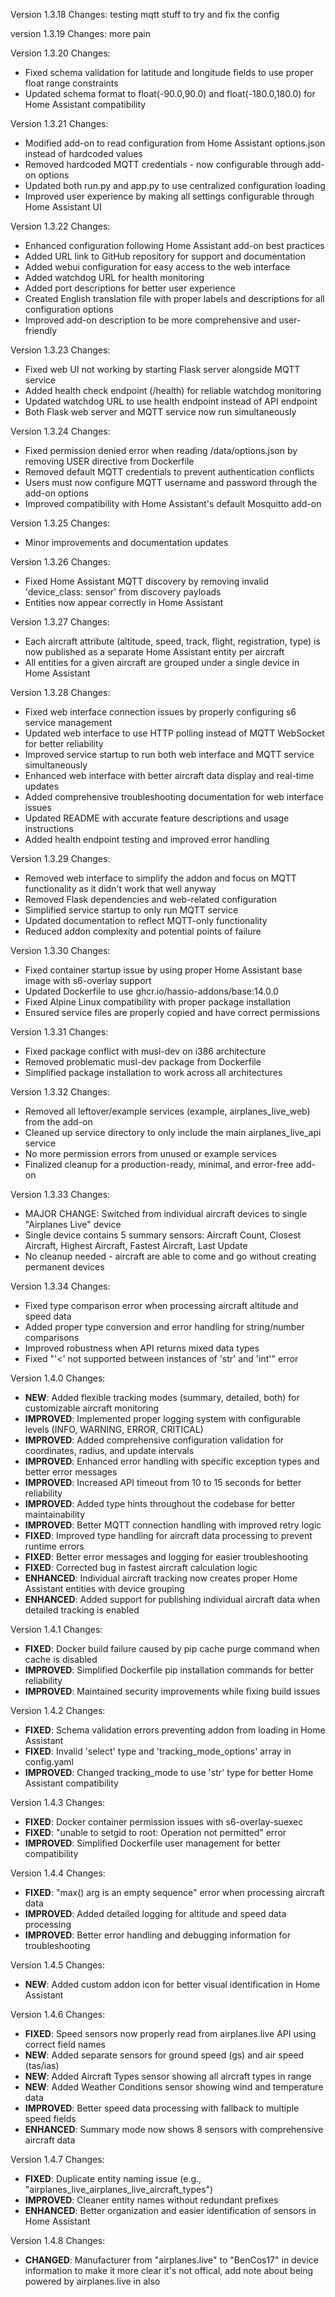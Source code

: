  Version 1.3.18 Changes:
 testing mqtt stuff to try and fix the config

 version 1.3.19 Changes: 
 more pain

 Version 1.3.20 Changes:
 - Fixed schema validation for latitude and longitude fields to use proper float range constraints
 - Updated schema format to float(-90.0,90.0) and float(-180.0,180.0) for Home Assistant compatibility

 Version 1.3.21 Changes:
 - Modified add-on to read configuration from Home Assistant options.json instead of hardcoded values
 - Removed hardcoded MQTT credentials - now configurable through add-on options
 - Updated both run.py and app.py to use centralized configuration loading
 - Improved user experience by making all settings configurable through Home Assistant UI

 Version 1.3.22 Changes:
 - Enhanced configuration following Home Assistant add-on best practices
 - Added URL link to GitHub repository for support and documentation
 - Added webui configuration for easy access to the web interface
 - Added watchdog URL for health monitoring
 - Added port descriptions for better user experience
 - Created English translation file with proper labels and descriptions for all configuration options
 - Improved add-on description to be more comprehensive and user-friendly

 Version 1.3.23 Changes:
 - Fixed web UI not working by starting Flask server alongside MQTT service
 - Added health check endpoint (/health) for reliable watchdog monitoring
 - Updated watchdog URL to use health endpoint instead of API endpoint
 - Both Flask web server and MQTT service now run simultaneously

 Version 1.3.24 Changes:
 - Fixed permission denied error when reading /data/options.json by removing USER directive from Dockerfile
 - Removed default MQTT credentials to prevent authentication conflicts
 - Users must now configure MQTT username and password through the add-on options
 - Improved compatibility with Home Assistant's default Mosquitto add-on

 Version 1.3.25 Changes:
 - Minor improvements and documentation updates

 Version 1.3.26 Changes:
 - Fixed Home Assistant MQTT discovery by removing invalid 'device_class: sensor' from discovery payloads
 - Entities now appear correctly in Home Assistant

 Version 1.3.27 Changes:
 - Each aircraft attribute (altitude, speed, track, flight, registration, type) is now published as a separate Home Assistant entity per aircraft
 - All entities for a given aircraft are grouped under a single device in Home Assistant

 Version 1.3.28 Changes:
 - Fixed web interface connection issues by properly configuring s6 service management
 - Updated web interface to use HTTP polling instead of MQTT WebSocket for better reliability
 - Improved service startup to run both web interface and MQTT service simultaneously
 - Enhanced web interface with better aircraft data display and real-time updates
 - Added comprehensive troubleshooting documentation for web interface issues
 - Updated README with accurate feature descriptions and usage instructions
 - Added health endpoint testing and improved error handling

 Version 1.3.29 Changes:
 - Removed web interface to simplify the addon and focus on MQTT functionality as it didn't work that well anyway 
 - Removed Flask dependencies and web-related configuration
 - Simplified service startup to only run MQTT service
 - Updated documentation to reflect MQTT-only functionality
 - Reduced addon complexity and potential points of failure

 Version 1.3.30 Changes:
 - Fixed container startup issue by using proper Home Assistant base image with s6-overlay support
 - Updated Dockerfile to use ghcr.io/hassio-addons/base:14.0.0
 - Fixed Alpine Linux compatibility with proper package installation
 - Ensured service files are properly copied and have correct permissions

 Version 1.3.31 Changes:
 - Fixed package conflict with musl-dev on i386 architecture
 - Removed problematic musl-dev package from Dockerfile
 - Simplified package installation to work across all architectures

 Version 1.3.32 Changes:
 - Removed all leftover/example services (example, airplanes_live_web) from the add-on
 - Cleaned up service directory to only include the main airplanes_live_api service
 - No more permission errors from unused or example services
 - Finalized cleanup for a production-ready, minimal, and error-free add-on

 Version 1.3.33 Changes:
 - MAJOR CHANGE: Switched from individual aircraft devices to single "Airplanes Live" device
 - Single device contains 5 summary sensors: Aircraft Count, Closest Aircraft, Highest Aircraft, Fastest Aircraft, Last Update
 - No cleanup needed - aircraft are able to come and go without creating permanent devices

 Version 1.3.34 Changes:
 - Fixed type comparison error when processing aircraft altitude and speed data
 - Added proper type conversion and error handling for string/number comparisons
 - Improved robustness when API returns mixed data types
 - Fixed "'<' not supported between instances of 'str' and 'int'" error

 Version 1.4.0 Changes:
 - **NEW**: Added flexible tracking modes (summary, detailed, both) for customizable aircraft monitoring
 - **IMPROVED**: Implemented proper logging system with configurable levels (INFO, WARNING, ERROR, CRITICAL)
 - **IMPROVED**: Added comprehensive configuration validation for coordinates, radius, and update intervals
 - **IMPROVED**: Enhanced error handling with specific exception types and better error messages
 - **IMPROVED**: Increased API timeout from 10 to 15 seconds for better reliability
 - **IMPROVED**: Added type hints throughout the codebase for better maintainability
 - **IMPROVED**: Better MQTT connection handling with improved retry logic
 - **FIXED**: Improved type handling for aircraft data processing to prevent runtime errors
 - **FIXED**: Better error messages and logging for easier troubleshooting
 - **FIXED**: Corrected bug in fastest aircraft calculation logic
 - **ENHANCED**: Individual aircraft tracking now creates proper Home Assistant entities with device grouping
 - **ENHANCED**: Added support for publishing individual aircraft data when detailed tracking is enabled

 Version 1.4.1 Changes:
 - **FIXED**: Docker build failure caused by pip cache purge command when cache is disabled
 - **IMPROVED**: Simplified Dockerfile pip installation commands for better reliability
 - **IMPROVED**: Maintained security improvements while fixing build issues

 Version 1.4.2 Changes:
 - **FIXED**: Schema validation errors preventing addon from loading in Home Assistant
 - **FIXED**: Invalid 'select' type and 'tracking_mode_options' array in config.yaml
 - **IMPROVED**: Changed tracking_mode to use 'str' type for better Home Assistant compatibility

 Version 1.4.3 Changes:
 - **FIXED**: Docker container permission issues with s6-overlay-suexec
 - **FIXED**: "unable to setgid to root: Operation not permitted" error
 - **IMPROVED**: Simplified Dockerfile user management for better compatibility

 Version 1.4.4 Changes:
 - **FIXED**: "max() arg is an empty sequence" error when processing aircraft data
 - **IMPROVED**: Added detailed logging for altitude and speed data processing
 - **IMPROVED**: Better error handling and debugging information for troubleshooting

 Version 1.4.5 Changes:
 - **NEW**: Added custom addon icon for better visual identification in Home Assistant

 Version 1.4.6 Changes:
 - **FIXED**: Speed sensors now properly read from airplanes.live API using correct field names
 - **NEW**: Added separate sensors for ground speed (gs) and air speed (tas/ias)
 - **NEW**: Added Aircraft Types sensor showing all aircraft types in range
 - **NEW**: Added Weather Conditions sensor showing wind and temperature data
 - **IMPROVED**: Better speed data processing with fallback to multiple speed fields
 - **ENHANCED**: Summary mode now shows 8 sensors with comprehensive aircraft data

 Version 1.4.7 Changes:
 - **FIXED**: Duplicate entity naming issue (e.g., "airplanes_live_airplanes_live_aircraft_types")
 - **IMPROVED**: Cleaner entity names without redundant prefixes
 - **ENHANCED**: Better organization and easier identification of sensors in Home Assistant

 Version 1.4.8 Changes:
 - **CHANGED**: Manufacturer from "airplanes.live" to "BenCos17" in device information to make it more clear it's not offical, add note about being powered by airplanes.live in also 
